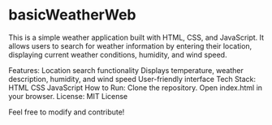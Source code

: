 # basicWeatherWeb
This is a simple weather application built with HTML, CSS, and JavaScript. It allows users to search for weather information by entering their location, displaying current weather conditions, humidity, and wind speed.

Features:
Location search functionality
Displays temperature, weather description, humidity, and wind speed
User-friendly interface
Tech Stack:
HTML
CSS
JavaScript
How to Run:
Clone the repository.
Open index.html in your browser.
License:
MIT License

Feel free to modify and contribute!
